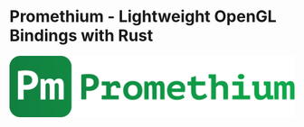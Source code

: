 # Promethium - Lightweight OpenGL Bindings with Rust

<img 
    src=".github/promethium.svg"
    alt="Promethium Logo"
    style="float: left; margin-right: 10px;"
/>